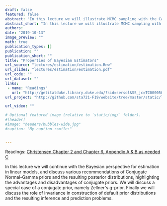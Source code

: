 ```yaml
---
draft: false
featured: false
abstract: "In this lecture we will illustrate MCMC sampling with the Cauchy prior as mixtures of g-priors and look at properties of estimators. To address problems for estimation with nearly singular matrices, we will introduce Ridge Regression."
abstract_short: "In this lecture we will illustrate MCMC sampling with the Cauchy prior as mixtures of g-priors and look at properties of estimators. To address problems for estimation with nearly singular matrices, we will introduce Ridge Regression."
authors:
date: "2019-10-13"
image_preview: ""
math: true
publication_types: []
publication: ""
publication_short: ""
title: "Properties of Bayesian Estimators"
url_source: "lectures/estimation/estimation.Rnw"
url_slides: "lectures/estimation/estimation.pdf"
url_code: ""
url_dataset: ""
links: 
 - name: "Readings"
   url: "http://getitatduke.library.duke.edu/?sid=sersol&SS_jc=TC0000508493&title=Plane%20Answers%20to%20Complex%20Questions%3A%20The%20Theory%20of%20Linear%20Models"
url_project: "http://github.com/sta721-F19/website/tree/master/static/lectures/Bayes-Intro"

url_video: ""

# Optional featured image (relative to `static/img/` folder).
#[header]
#image: "headers/bubbles-wide.jpg"
#caption: "My caption :smile:"


---
```


Readings: [Christensen Chapter 2 and Chapter 6, Appendix A & B as needed C](http://getitatduke.library.duke.edu/?sid=sersol&SS_jc=TC0000508493&title=Plane%20Answers%20to%20Complex%20Questions%3A%20The%20Theory%20of%20Linear%20Models)

In this lecture we will continue with the Bayesian perspective for estimation in linear models, and discuss various recommendations of Conjugate Normal-Gamma priors and the resulting posterior distributions, highlighting the advantages and disadvantages of conjugate priors. We will discuss a special case of a conjugate prior, namely Zellner's g-prior. Finally we will discuss the role of invariance  in construction of default prior distributions and the resulting inference and prediction problems. 

